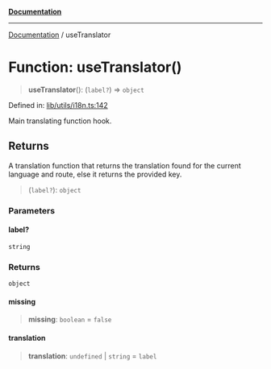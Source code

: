 [**Documentation**](../README.md)

***

[Documentation](../README.md) / useTranslator

# Function: useTranslator()

> **useTranslator**(): (`label?`) => `object`

Defined in: [lib/utils/i18n.ts:142](https://github.com/aldesgroup/goaldn/blob/6a7943d02984b1a6b41d76a3a483a1484b644076/lib/utils/i18n.ts#L142)

Main translating function hook.

## Returns

A translation function that returns the translation found for the current language and route,
else it returns the provided key.

> (`label?`): `object`

### Parameters

#### label?

`string`

### Returns

`object`

#### missing

> **missing**: `boolean` = `false`

#### translation

> **translation**: `undefined` \| `string` = `label`
